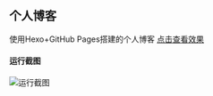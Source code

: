 ## 个人博客
使用Hexo+GitHub Pages搭建的个人博客
[点击查看效果](https://ForeveHG.github.io/)
#### 运行截图
![运行截图](http://oj056g1gy.bkt.clouddn.com/%E5%8D%9A%E5%AE%A2%E6%88%AA%E5%9B%BE.png)